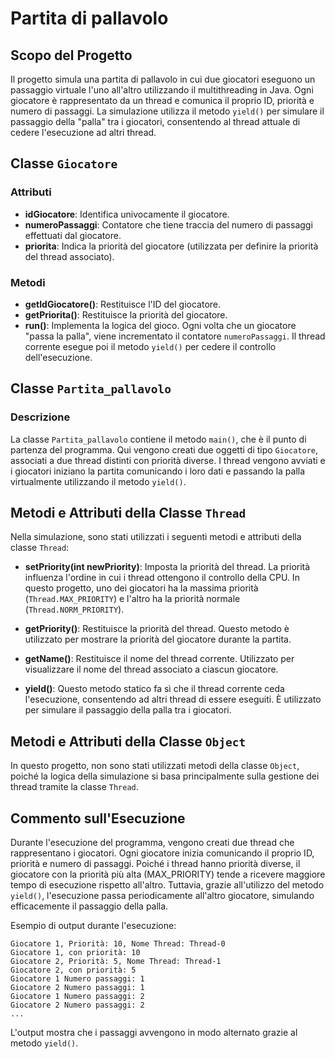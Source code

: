 # Partita di pallavolo

## Scopo del Progetto

Il progetto simula una partita di pallavolo in cui due giocatori eseguono un passaggio virtuale l'uno all'altro utilizzando il multithreading in Java. Ogni giocatore è rappresentato da un thread e comunica il proprio ID, priorità e numero di passaggi. La simulazione utilizza il metodo `yield()` per simulare il passaggio della "palla" tra i giocatori, consentendo al thread attuale di cedere l'esecuzione ad altri thread.

## Classe `Giocatore`

### Attributi
- **idGiocatore**: Identifica univocamente il giocatore.
- **numeroPassaggi**: Contatore che tiene traccia del numero di passaggi effettuati dal giocatore.
- **priorita**: Indica la priorità del giocatore (utilizzata per definire la priorità del thread associato).

### Metodi
- **getIdGiocatore()**: Restituisce l'ID del giocatore.
- **getPriorita()**: Restituisce la priorità del giocatore.
- **run()**: Implementa la logica del gioco. Ogni volta che un giocatore "passa la palla", viene incrementato il contatore `numeroPassaggi`. Il thread corrente esegue poi il metodo `yield()` per cedere il controllo dell'esecuzione.

## Classe `Partita_pallavolo`

### Descrizione
La classe `Partita_pallavolo` contiene il metodo `main()`, che è il punto di partenza del programma. Qui vengono creati due oggetti di tipo `Giocatore`, associati a due thread distinti con priorità diverse. I thread vengono avviati e i giocatori iniziano la partita comunicando i loro dati e passando la palla virtualmente utilizzando il metodo `yield()`.

## Metodi e Attributi della Classe `Thread`

Nella simulazione, sono stati utilizzati i seguenti metodi e attributi della classe `Thread`:

- **setPriority(int newPriority)**: Imposta la priorità del thread. La priorità influenza l'ordine in cui i thread ottengono il controllo della CPU. In questo progetto, uno dei giocatori ha la massima priorità (`Thread.MAX_PRIORITY`) e l'altro ha la priorità normale (`Thread.NORM_PRIORITY`).
  
- **getPriority()**: Restituisce la priorità del thread. Questo metodo è utilizzato per mostrare la priorità del giocatore durante la partita.

- **getName()**: Restituisce il nome del thread corrente. Utilizzato per visualizzare il nome del thread associato a ciascun giocatore.

- **yield()**: Questo metodo statico fa sì che il thread corrente ceda l'esecuzione, consentendo ad altri thread di essere eseguiti. È utilizzato per simulare il passaggio della palla tra i giocatori.

## Metodi e Attributi della Classe `Object`

In questo progetto, non sono stati utilizzati metodi della classe `Object`, poiché la logica della simulazione si basa principalmente sulla gestione dei thread tramite la classe `Thread`.

## Commento sull'Esecuzione

Durante l'esecuzione del programma, vengono creati due thread che rappresentano i giocatori. Ogni giocatore inizia comunicando il proprio ID, priorità e numero di passaggi. Poiché i thread hanno priorità diverse, il giocatore con la priorità più alta (MAX_PRIORITY) tende a ricevere maggiore tempo di esecuzione rispetto all'altro. Tuttavia, grazie all'utilizzo del metodo `yield()`, l'esecuzione passa periodicamente all'altro giocatore, simulando efficacemente il passaggio della palla.

Esempio di output durante l'esecuzione:

```
Giocatore 1, Priorità: 10, Nome Thread: Thread-0
Giocatore 1, con priorità: 10
Giocatore 2, Priorità: 5, Nome Thread: Thread-1
Giocatore 2, con priorità: 5
Giocatore 1 Numero passaggi: 1
Giocatore 2 Numero passaggi: 1
Giocatore 1 Numero passaggi: 2
Giocatore 2 Numero passaggi: 2
...
```

L'output mostra che i passaggi avvengono in modo alternato grazie al metodo `yield()`.
